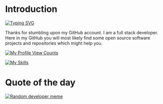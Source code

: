 # Introduction 
[![Typing SVG](https://readme-typing-svg.herokuapp.com?font=Montserrat&size=50&pause=1000&vCenter=true&random=false&width=435&height=100&lines=Hello+There!;Nice+to+meet+you)](https://git.io/typing-svg)


Thanks for stumbling upon my GitHub account. I am a full stack developer. Here in my GitHub you will most likely find some open source software projects and repositories which might help you.

[![My Profile View Counts](https://profile-counter.glitch.me/blazeinferno64/count.svg)](https://github.com/blazeinferno64)

<!-- https://komarev.com/ghpvc/?username=blazeinferno64&label=PROFILE+VIEW+COUNT&style=for-the-badge&color=e91e63 -->

[![My Skills](https://skillicons.dev/icons?i=html,css,js,python,c,cpp)](https://github.com/blazeinferno64)

# Quote of the day

[![Random developer meme](https://i.chzbgr.com/full/9340632832/hADF9F8FC/your-code-for-the-74th-time-and-you-finally-get-a-different-error-i-see-this-as-an-absolute-win)](https://github.com/blazeinferno64)
